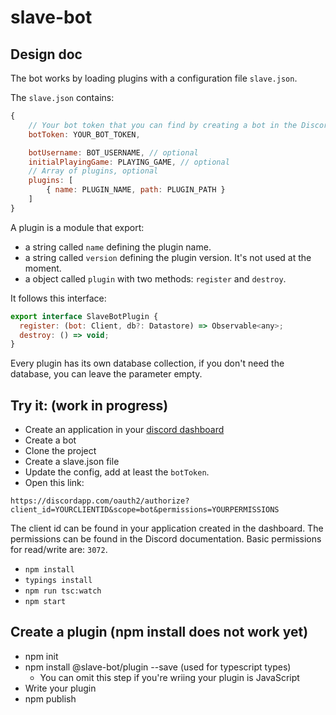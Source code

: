 # slave-bot

## Design doc

The bot works by loading plugins with a configuration file `slave.json`.

The `slave.json` contains:

```js
{
    // Your bot token that you can find by creating a bot in the Discord dashboard
    botToken: YOUR_BOT_TOKEN,

    botUsername: BOT_USERNAME, // optional
    initialPlayingGame: PLAYING_GAME, // optional
    // Array of plugins, optional
    plugins: [
        { name: PLUGIN_NAME, path: PLUGIN_PATH }
    ]
}
```

A plugin is a module that export:

* a string called `name` defining the plugin name.
* a string called `version` defining the plugin version. It's not used at the moment.
* a object called `plugin` with two methods: `register` and `destroy`.

It follows this interface:
```js
export interface SlaveBotPlugin {
  register: (bot: Client, db?: Datastore) => Observable<any>;
  destroy: () => void;
}
```

Every plugin has its own database collection, if you don't need the database, you can leave the parameter empty.


## Try it: (work in progress)

* Create an application in your [discord dashboard](https://discordapp.com/developers/applications/me#top)
* Create a bot
* Clone the project
* Create a slave.json file
* Update the config, add at least the `botToken`.
* Open this link:

`https://discordapp.com/oauth2/authorize?client_id=YOURCLIENTID&scope=bot&permissions=YOURPERMISSIONS`

The client id can be found in your application created in the dashboard.
The permissions can be found in the Discord documentation. Basic permissions for read/write are: `3072`.

* `npm install`
* `typings install`
* `npm run tsc:watch`
* `npm start`

## Create a plugin (npm install does not work yet)

* npm init
* npm install @slave-bot/plugin --save (used for typescript types)
    + You can omit this step if you're wriing your plugin is JavaScript
* Write your plugin
* npm publish


